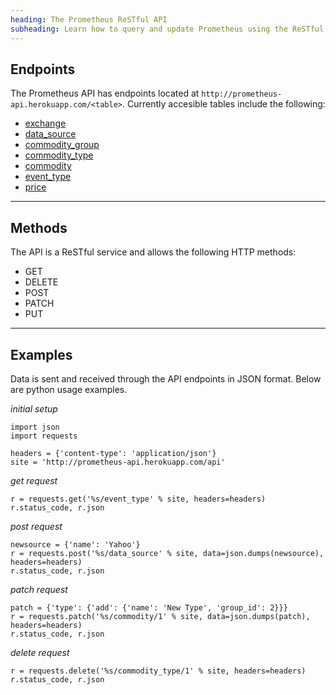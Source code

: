 ```yaml
---
heading: The Prometheus ReSTful API
subheading: Learn how to query and update Prometheus using the ReSTful API
---
```


## Endpoints

The Prometheus API has endpoints located at `http://prometheus-api.herokuapp.com/<table>`. Currently accesible tables include the following:

* [exchange](http://prometheus-api.herokuapp.com/exchange)
* [data_source](http://prometheus-api.herokuapp.com/data_source)
* [commodity_group](http://prometheus-api.herokuapp.com/commodity_group)
* [commodity_type](http://prometheus-api.herokuapp.com/commodity_type)
* [commodity](http://prometheus-api.herokuapp.com/commodity)
* [event_type](http://prometheus-api.herokuapp.com/event_type)
* [price](http://prometheus-api.herokuapp.com/price)

- - -

## Methods

The API is a ReSTful service and allows the following HTTP methods:

* GET
* DELETE
* POST
* PATCH
* PUT

- - -

## Examples

Data is sent and received through the API endpoints in JSON format. Below are python usage examples.

_initial setup_

	import json
	import requests

	headers = {'content-type': 'application/json'}
	site = 'http://prometheus-api.herokuapp.com/api'

_get request_

	r = requests.get('%s/event_type' % site, headers=headers)
	r.status_code, r.json

_post request_

	newsource = {'name': 'Yahoo'}
	r = requests.post('%s/data_source' % site, data=json.dumps(newsource), headers=headers)
	r.status_code, r.json

_patch request_

	patch = {'type': {'add': {'name': 'New Type', 'group_id': 2}}}
	r = requests.patch('%s/commodity/1' % site, data=json.dumps(patch), headers=headers)
	r.status_code, r.json

_delete request_

	r = requests.delete('%s/commodity_type/1' % site, headers=headers)
	r.status_code, r.json
